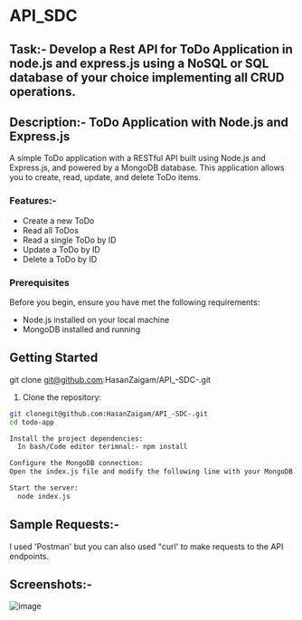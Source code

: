 # API_SDC
## Task:- Develop a Rest API for ToDo Application in node.js and express.js using a NoSQL or SQL database of your choice implementing all CRUD operations.
## Description:- ToDo Application with Node.js and Express.js

A simple ToDo application with a RESTful API built using Node.js and Express.js, and powered by a MongoDB database. This application allows you to create, read, update, and delete ToDo items.

### Features:-
- Create a new ToDo
- Read all ToDos
- Read a single ToDo by ID
- Update a ToDo by ID
- Delete a ToDo by ID
  
### Prerequisites

Before you begin, ensure you have met the following requirements:

- Node.js installed on your local machine
- MongoDB installed and running

## Getting Started
git clone git@github.com:HasanZaigam/API_-SDC-.git

1. Clone the repository:

```bash
git clonegit@github.com:HasanZaigam/API_-SDC-.git
cd todo-app

Install the project dependencies:
  In bash/Code editor terimnal:- npm install

Configure the MongoDB connection:
Open the index.js file and modify the following line with your MongoDB connection string:

Start the server:
  node index.js
```

## Sample Requests:-
I used 'Postman' but you can also used "curl' to make requests to the API endpoints.

## Screenshots:-
![image](https://github.com/HasanZaigam/API_-SDC-/assets/121241913/cbc45994-e05b-4e77-988f-e36bb65f6518)



